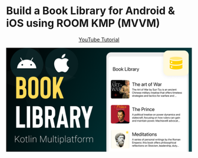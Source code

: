 # Build a Book Library for Android & iOS using ROOM KMP (MVVM) 
<p align="center">
  <a href="https://youtu.be/36372SczmfA" align="center">YouTube Tutorial</a>
</p>
<p align="center">
  <img src="ASSETS/thumbnail.png" href="https://youtu.be/36372SczmfA">
</p>
